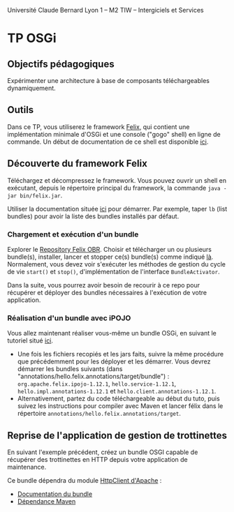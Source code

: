 Université Claude Bernard Lyon 1 – M2 TIW – Intergiciels et Services

# TP OSGi

## Objectifs pédagogiques

Expérimenter une architecture à base de composants téléchargeables dynamiquement.

## Outils

Dans ce TP, vous utiliserez le framework [Felix](http://felix.apache.org/documentation/subprojects/apache-felix-ipojo.html), qui contient une implémentation minimale d'OSGi et une console ("gogo" shell) en ligne de commande.
Un début de documentation de ce shell est disponible [ici](https://felix.apache.org/documentation/subprojects/apache-felix-framework/apache-felix-framework-usage-documentation.html#framework-shell).

## Découverte du framework Felix

Téléchargez et décompressez le framework. Vous pouvez ouvrir un shell en exécutant, depuis le répertoire principal du framework, la commande `java -jar bin/felix.jar`.

Utiliser la documentation située [ici](https://felix.apache.org/documentation/subprojects/apache-felix-framework/apache-felix-framework-usage-documentation.html#framework-shell) pour démarrer. Par exemple, taper `lb` (list bundles) pour avoir la liste des bundles installés par défaut.

### Chargement et exécution d'un bundle

Explorer le [Repository Felix OBR](http://felix.apache.org/downloads.cgi). Choisir et télécharger un ou plusieurs bundle(s), installer, lancer et stopper ce(s) bundle(s) comme indiqué [là](http://felix.apache.org/site/apache-felix-framework-usage-documentation.html#ApacheFelixFrameworkUsageDocumentation-installingbundles). Normalement, vous devez voir s'exécuter les méthodes de gestion du cycle de vie `start()` et `stop()`, d'implémentation de l'interface `BundleActivator`.

Dans la suite, vous pourrez avoir besoin de recourir à ce repo pour récupérer et déployer des bundles nécessaires à l'exécution de votre application.

### Réalisation d'un bundle avec iPOJO

Vous allez maintenant réaliser vous-même un bundle OSGi, en suivant le tutoriel situé [ici](https://felix.apache.org/documentation/subprojects/apache-felix-ipojo/apache-felix-ipojo-gettingstarted/ipojo-hello-word-maven-based-tutorial.html).

- Une fois les fichiers recopiés et les jars faits, suivre la même procédure que précédemment pour les déployer et les démarrer.
  Vous devrez démarrer les bundles suivants (dans "annotations/hello.felix.annotations/target/bundle") : `org.apache.felix.ipojo-1.12.1`, `hello.service-1.12.1`, `hello.impl.annotations-1.12.1` et `hello.client.annotations-1.12.1`.
- Alternativement, partez du code téléchargeable au début du tuto, puis suivez les instructions pour compiler avec Maven et lancer félix dans le répertoire `annotations/hello.felix.annotations/target`.

## Reprise de l'application de gestion de trottinettes

En suivant l'exemple précédent, créez un bundle OSGI capable de récupérer des trottinettes en HTTP depuis votre application de maintenance.

Ce bundle dépendra du module [HttpClient d'Apache](https://hc.apache.org/httpcomponents-client-ga/) :

- [Documentation du bundle](https://hc.apache.org/httpcomponents-client-ga/httpclient-osgi/apidocs/)
- [Dépendance Maven](https://hc.apache.org/httpcomponents-client-ga/httpclient-osgi/dependency-info.html)